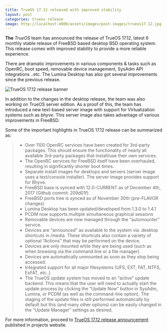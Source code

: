```yaml
---
title: TrueOS 17.12 released with improved stability
layout: post
categories: trueos release
image: http://localhost:4000/assets/images/post-images/trueos17.12.jpg
---
```


**The** *TrueOS* team has announced the release of TrueOS 17.12, latest 6 monthly stable release of FreeBSD based desktop BSD operating system. This release comes with improved stability to provide a more reliable experience.

There are dramatic improvements in various components & tasks such as OpenRC, boot speed, removable device management, SysAdm API integrations ..etc. The Lumina Desktop has also got several improvements since the previous release.

![TrueOS 17.12 release banner](http://localhost:4000/assets/images/post-images/trueos17.12.jpg)

In addition to the changes in the desktop release, the team was also working on TrueOS server edition. As a proof of this, the team has introduced a new text-based server image with support for Virtualization systems such as *bhyve*. This server image also takes advantage of various improvements in FreeBSD.

Some of the important highlights in TrueOS 17.12 release can be summarized as:
> * Over 1100 OpenRC services have been created for 3rd-party packages. This should ensure the functionality of nearly all available 3rd-party packages that install/use their own services.
> * The OpenRC services for FreeBSD itself have been overhauled, resulting in significantly shorter boot times.
> * Separate install images for desktops and servers (server image uses a text/console installer). The server image provides support for Bhyve.
> * FreeBSD base is synced with 12.0-CURRENT as of December 4th, 2017 (Github commit: 209d01f)
> * FreeBSD ports tree is synced as of November 30th (pre-FLAVOR changes)
> * Lumina Desktop has been updated/developed from 1.3.0 to 1.4.1
> * PCDM now supports multiple simultaneous graphical sessions
> * Removable devices are now managed through the “automounter” service.
> * Devices are “announced” as available to the system via .desktop shortcuts in /media. These shortcuts also contain a variety of optional “Actions” that may be performed on the device.
> * Devices are only mounted while they are being used (such as when browsing via the command line or a file manager).
> * Devices are automatically unmounted as soon as they stop being accessed.
> * Integrated support for all major filesystems (UFS, EXT, FAT, NTFS, ExFAT, etc..)
> * The TrueOS update system has moved to an “active” update backend. This means that the user will need to actually start the update process by clicking the “Update Now” button in SysAdm, Lumina, or PCDM (as well as the command-line option). The staging of the update files is still performed automatically by default but this (and many other options) can be easily changed in the “Update Manager” settings as desired.

For more information, proceed to [TrueOS 17.12 release announcement](https://www.trueos.org/blog/trueos-17-12-release/) published in projects website.